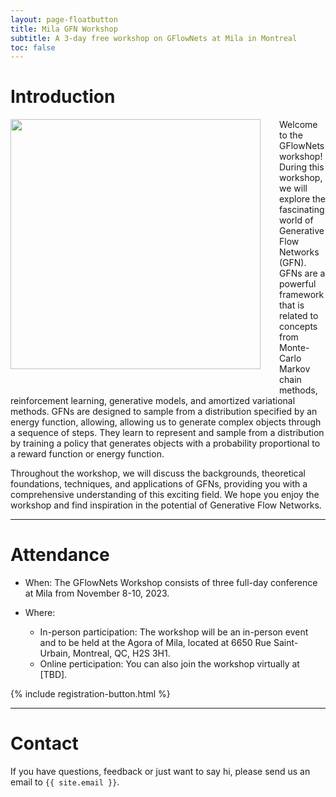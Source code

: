 ```yaml
---
layout: page-floatbutton
title: Mila GFN Workshop
subtitle: A 3-day free workshop on GFlowNets at Mila in Montreal
toc: false
---
```


# Introduction

<img src="{{ site.logo }}" style="width:400px;vertical-align:middle;padding-right:30px;padding-bottom:30px;float:left">

Welcome to the GFlowNets workshop! During this workshop, we will explore the fascinating world of Generative Flow Networks (GFN). GFNs are a powerful framework that is related to concepts from Monte-Carlo Markov chain methods, reinforcement learning, generative models, and amortized variational methods. GFNs are designed to sample from a distribution specified by an energy function, allowing, allowing us to generate complex objects through a sequence of steps. They learn to represent and sample from a distribution by training a policy that generates objects with a probability proportional to a reward function or energy function.

Throughout the workshop, we will discuss the backgrounds, theoretical foundations, techniques, and applications of GFNs, providing you with a comprehensive understanding of this exciting field. We hope you enjoy the workshop and find inspiration in the potential of Generative Flow Networks.

---

# Attendance

- When: The GFlowNets Workshop consists of three full-day conference at Mila from November 8-10, 2023.

- Where:

  - In-person participation: The workshop will be an in-person event and to be held at the Agora of Mila, located at 6650 Rue Saint-Urbain, Montreal, QC, H2S 3H1.
  - Online perticipation: You can also join the workshop virtually at [TBD].

{% include registration-button.html %}

---

# Contact

If you have questions, feedback or just want to say hi, please send us an email to `{{ site.email }}`.
